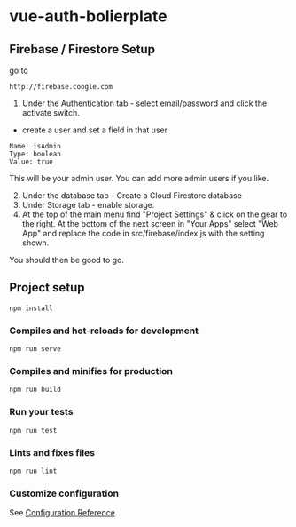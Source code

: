 # vue-auth-bolierplate


## Firebase / Firestore Setup
go to
```
http://firebase.coogle.com
```
1. Under the Authentication tab - select email/password and click the activate switch.
  - create a user and set a field in that user 
  ```
  Name: isAdmin  
  Type: boolean
  Value: true
  ```
  This will be your admin user. You can add more admin users if you like.

2. Under the database tab - Create a Cloud Firestore database
3. Under Storage tab - enable storage.
4. At the top of the main menu find "Project Settings" & click on the gear to the right. At the bottom of the next screen in "Your Apps" select "Web App" and replace the code in src/firebase/index.js with the setting shown.

You should then be good to go.

## Project setup
```
npm install
```

### Compiles and hot-reloads for development
```
npm run serve
```

### Compiles and minifies for production
```
npm run build
```

### Run your tests
```
npm run test
```

### Lints and fixes files
```
npm run lint
```

### Customize configuration
See [Configuration Reference](https://cli.vuejs.org/config/).
